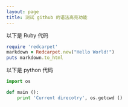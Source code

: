```yaml
---
layout: page
title: 测试 github 的语法高亮功能
---
```


以下是 Ruby 代码

```ruby
require 'redcarpet'
markdown = Redcarpet.new("Hello World!")
puts markdown.to_html
```

以下是 python 代码

```python
import os

def main ():
    print 'Current direcotry', os.getcwd ()
```
